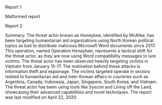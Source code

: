 
Report 1

Malformed report





Report 2

Summary:
The threat actor known as Honeybee, identified by McAfee, has been targeting humanitarian aid organizations using North Korean political topics as bait to distribute malicious Microsoft Word documents since 2017. This operation, named Operation Honeybee, represents a tactical shift for the threat actor, as they are now using Word compatibility messages to lure victims. The threat actor has been observed heavily targeting victims in Vietnam from January 15-17. The motivation behind these attacks is information theft and espionage. The victims targeted operate in sectors related to humanitarian aid and inter-Korean affairs in countries such as Argentina, Canada, Indonesia, Japan, Singapore, South Korea, and Vietnam. The threat actor has been using tools like Syscon and Living off the Land, showcasing their advanced capabilities and novel techniques. The report was last modified on April 22, 2020.


